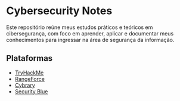 # Cybersecurity Notes

Este repositório reúne meus estudos práticos e teóricos em cibersegurança, com foco em aprender, aplicar e documentar meus conhecimentos para ingressar na área de segurança da informação.

## Plataformas

- [TryHackMe](https://tryhackme.com)
- [RangeForce](https://rangeforce.com)
- [Cybrary](https://www.cybrary.it)
- [Security Blue](https://www.securityblue.team)
